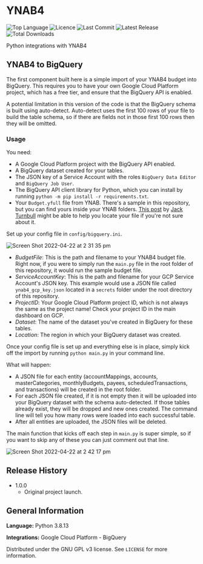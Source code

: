 # YNAB4
![Top Language](https://img.shields.io/github/languages/top/GwynHannay/ynab4)
![Licence](https://img.shields.io/github/license/GwynHannay/ynab4)
![Last Commit](https://img.shields.io/github/last-commit/GwynHannay/ynab4)
![Latest Release](https://img.shields.io/github/v/release/GwynHannay/ynab4)
![Total Downloads](https://img.shields.io/github/downloads/GwynHannay/ynab4/total)

Python integrations with YNAB4

## YNAB4 to BigQuery

The first component built here is a simple import of your YNAB4 budget into BigQuery. This requires you to have your own Google Cloud Platform project, which has a free tier, and ensure that the BigQuery API is enabled.

A potential limitation in this version of the code is that the BigQuery schema is built using auto-detect. Auto-detect uses the first 100 rows of your file to build the table schema, so if there are fields not in those first 100 rows then they will be omitted.

### Usage

You need:
* A Google Cloud Platform project with the BigQuery API enabled.
* A BigQuery dataset created for your tables.
* The JSON key of a Service Account with the roles ``BigQuery Data Editor`` and ``BigQuery Job User``.
* The BigQuery API client library for Python, which you can install by running ``python -m pip install -r requirements.txt``.
* Your ``Budget.yfull`` file from YNAB. There's a sample in this repository, but you can find yours inside your YNAB folders. [This post](https://jack.codes/projects/2016/09/13/reversing-the-ynab-file-format-part-1) by [Jack Turnbull](https://github.com/jackturnbull) might be able to help you locate your file if you're not sure about it.

Set up your config file in ``config/bigquery.ini``.

![Screen Shot 2022-04-22 at 2 31 35 pm](https://user-images.githubusercontent.com/8345824/164616832-09ebea59-1d29-4754-883b-d1d2e978dcb1.png)
* _BudgetFile_: This is the path and filename to your YNAB4 budget file. Right now, if you were to simply run the ``main.py`` file in the root folder of this repository, it would run the sample budget file.
* _ServiceAccountKey_: This is the path and filename for your GCP Service Account's JSON key. This example would use a JSON file called ``ynab4_gcp_key.json`` located in a ``secrets`` folder under the root directory of this repository.
* _ProjectID_: Your Google Cloud Platform project ID, which is not always the same as the project name! Check your project ID in the main dashboard on GCP.
* _Dataset_: The name of the dataset you've created in BigQuery for these tables.
* _Location_: The region in which your BigQuery dataset was created.

Once your config file is set up and everything else is in place, simply kick off the import by running ``python main.py`` in your command line.

What will happen:
* A JSON file for each entity (accountMappings, accounts, masterCategories, monthlyBudgets, payees, scheduledTransactions, and transactions) will be created in the root folder.
* For each JSON file created, if it is not empty then it will be uploaded into your BigQuery dataset with the schema auto-detected. If those tables already exist, they will be dropped and new ones created. The command line will tell you how many rows were loaded into each successful table.
* After all entities are uploaded, the JSON files will be deleted.

The main function that kicks off each step in ``main.py`` is super simple, so if you want to skip any of these you can just comment out that line.

![Screen Shot 2022-04-22 at 2 42 17 pm](https://user-images.githubusercontent.com/8345824/164618389-b54f70d7-d657-4807-bf00-f905f00af0b4.png)

## Release History

* 1.0.0
    * Original project launch.

## General Information

**Language:** Python 3.8.13

**Integrations:** Google Cloud Platform - BigQuery

Distributed under the GNU GPL v3 license. See ``LICENSE`` for more information.
